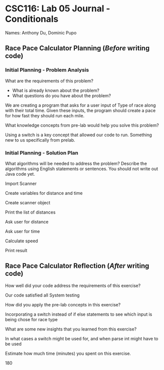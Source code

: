 # CSC116: Lab 05 Journal - Conditionals

Names: Anthony Du, Dominic Pupo

## Race Pace Calculator Planning (***Before*** writing code)

### Initial Planning - Problem Analysis

What are the requirements of this problem?

* What is already known about the problem?
* What questions do you have about the problem?

We are creating a program that asks for a user input of Type of race along with their total time.
Given these inputs, the program should create a pace for how fast they should run each mile.

What knowledge concepts from pre-lab would help you solve this problem?

Using a switch is a key concept that allowed our code to run. Something new to us specifically from prelab.

### Initial Planning - Solution Plan

What algorithms will be needed to address the problem? Describe the algorithms using English statements or sentences. You should not write out Java code yet.

Import Scanner

Create variables for distance and time

Create scanner object

Print the list of distances

Ask user for distance

Ask user for time

Calculate speed

Print result

## Race Pace Calculator Reflection (***After*** writing code)

How well did your code address the requirements of this exercise?

Our code satisfied all System testing

How did you apply the pre-lab concepts in this exercise?

Incorporating a switch instead of if else statements to see which input is being chose for race type

What are some new insights that you learned from this exercise?

In what cases a switch might be used for, and when parse int might have to be used

Estimate how much time (minutes) you spent on this exercise.

180
